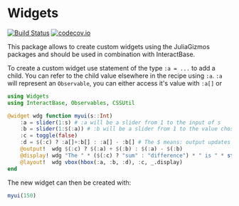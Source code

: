 # Widgets

[![Build Status](https://travis-ci.org/piever/Widgets.jl.svg?branch=master)](https://travis-ci.org/piever/Widgets.jl)
[![codecov.io](http://codecov.io/github/piever/Widgets.jl/coverage.svg?branch=master)](http://codecov.io/github/piever/Widgets.jl?branch=master)

This package allows to create custom widgets using the JuliaGizmos packages and should be used in combination with InteractBase.

To create a custom widget use statement of the type `:a = ...` to add a child. You can refer to the child value elsewhere in the recipe using `:a`. `:a` will represent an `Observable`, you can either access it's value with `:a[]` or
```julia
using Widgets
using InteractBase, Observables, CSSUtil

@widget wdg function myui(s::Int)
    :a = slider(1:s) # :a will be a slider from 1 to the input of s
    :b = slider(1:$(:a)) # :b will be a slider from 1 to the value chosen in :a
    :c = toggle(false)
    :d = $(:c) ? :a[]+:b[] : :a[] - :b[] # The $ means: output updates as soon as :c changes, whereas the changing :a or :b won't update the widget
    @output!  wdg $(:c) ? $(:a) + $(:b) : $(:a) - $(:b)
    @display! wdg "The " * ($(:c) ? "sum" : "difference") * " is " * string($(_.output))
    @layout!  wdg vbox(hbox(:a, :b, :d), :c, _.display)
end
```

The new widget can then be created with:

```julia
myui(150)
```
